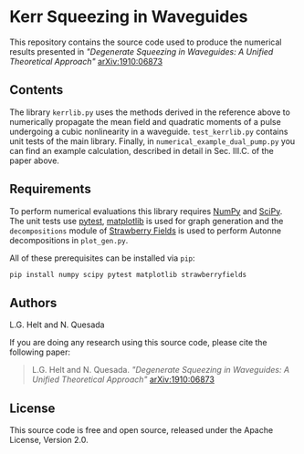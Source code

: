 # Kerr Squeezing in Waveguides

This repository contains the source code used to produce the numerical results presented in
*"Degenerate Squeezing in Waveguides: A Unified Theoretical Approach"* [arXiv:1910:06873](https://arxiv.org/abs/1910.06873)

## Contents

The library `kerrlib.py` uses the methods derived in the reference above to numerically propagate the mean field and quadratic moments of a pulse undergoing a cubic nonlinearity in a waveguide. `test_kerrlib.py` contains unit tests of the main library. Finally, in `numerical_example_dual_pump.py` you can find an example calculation, described in detail in Sec. III.C. of the paper above.

## Requirements

To perform numerical evaluations this library requires [NumPy](https://numpy.org/) and [SciPy](https://www.scipy.org/). The unit tests use [pytest](https://docs.pytest.org/en/latest/), [matplotlib](https://matplotlib.org/) is used for graph generation and the `decompositions` module of [Strawberry Fields](https://strawberryfields.readthedocs.io/en/latest/) is used to perform Autonne decompositions in `plot_gen.py`.

All of these prerequisites can be installed via `pip`:

```bash
pip install numpy scipy pytest matplotlib strawberryfields
```

## Authors

L.G. Helt and N. Quesada

If you are doing any research using this source code, please cite the following paper:

> L.G. Helt and N. Quesada. *"Degenerate Squeezing in Waveguides: A Unified Theoretical Approach"* [arXiv:1910:06873](https://arxiv.org/abs/1910.06873)

## License

This source code is free and open source, released under the Apache License, Version 2.0.
